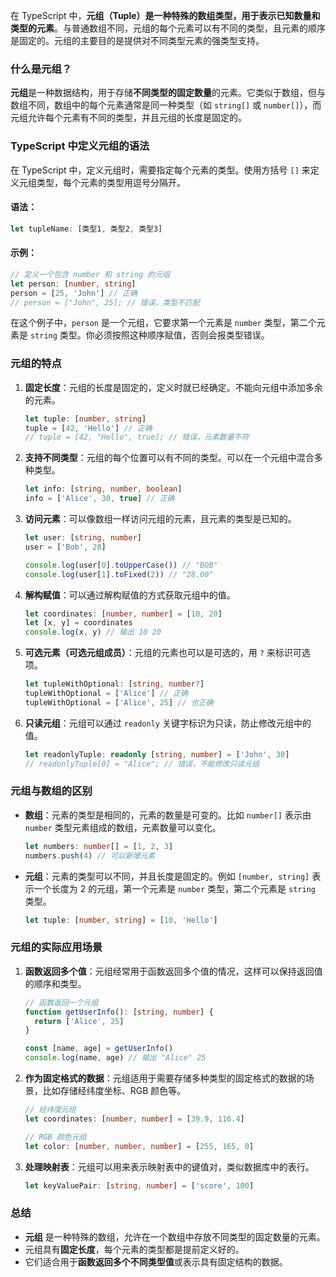 在 TypeScript 中，**元组（Tuple）**是一种特殊的数组类型，用于表示**已知数量和类型的元素**。与普通数组不同，元组的每个元素可以有不同的类型，且元素的顺序是固定的。元组的主要目的是提供对不同类型元素的强类型支持。

### 什么是元组？

**元组**是一种数据结构，用于存储**不同类型的固定数量**的元素。它类似于数组，但与数组不同，数组中的每个元素通常是同一种类型（如 `string[]` 或 `number[]`），而元组允许每个元素有不同的类型，并且元组的长度是固定的。

### TypeScript 中定义元组的语法

在 TypeScript 中，定义元组时，需要指定每个元素的类型。使用方括号 `[]` 来定义元组类型，每个元素的类型用逗号分隔开。

#### 语法：

```typescript
let tupleName: [类型1, 类型2, 类型3]
```

#### 示例：

```typescript
// 定义一个包含 number 和 string 的元组
let person: [number, string]
person = [25, 'John'] // 正确
// person = ["John", 25]; // 错误，类型不匹配
```

在这个例子中，`person` 是一个元组，它要求第一个元素是 `number` 类型，第二个元素是 `string` 类型。你必须按照这种顺序赋值，否则会报类型错误。

### 元组的特点

1. **固定长度**：元组的长度是固定的，定义时就已经确定。不能向元组中添加多余的元素。

   ```typescript
   let tuple: [number, string]
   tuple = [42, 'Hello'] // 正确
   // tuple = [42, "Hello", true]; // 错误，元素数量不符
   ```

2. **支持不同类型**：元组的每个位置可以有不同的类型。可以在一个元组中混合多种类型。

   ```typescript
   let info: [string, number, boolean]
   info = ['Alice', 30, true] // 正确
   ```

3. **访问元素**：可以像数组一样访问元组的元素，且元素的类型是已知的。

   ```typescript
   let user: [string, number]
   user = ['Bob', 28]

   console.log(user[0].toUpperCase()) // "BOB"
   console.log(user[1].toFixed(2)) // "28.00"
   ```

4. **解构赋值**：可以通过解构赋值的方式获取元组中的值。

   ```typescript
   let coordinates: [number, number] = [10, 20]
   let [x, y] = coordinates
   console.log(x, y) // 输出 10 20
   ```

5. **可选元素（可选元组成员）**：元组的元素也可以是可选的，用 `?` 来标识可选项。

   ```typescript
   let tupleWithOptional: [string, number?]
   tupleWithOptional = ['Alice'] // 正确
   tupleWithOptional = ['Alice', 25] // 也正确
   ```

6. **只读元组**：元组可以通过 `readonly` 关键字标识为只读，防止修改元组中的值。

   ```typescript
   let readonlyTuple: readonly [string, number] = ['John', 30]
   // readonlyTuple[0] = "Alice"; // 错误，不能修改只读元组
   ```

### 元组与数组的区别

- **数组**：元素的类型是相同的，元素的数量是可变的。比如 `number[]` 表示由 `number` 类型元素组成的数组，元素数量可以变化。

  ```typescript
  let numbers: number[] = [1, 2, 3]
  numbers.push(4) // 可以新增元素
  ```

- **元组**：元素的类型可以不同，并且长度是固定的。例如 `[number, string]` 表示一个长度为 2 的元组，第一个元素是 `number` 类型，第二个元素是 `string` 类型。

  ```typescript
  let tuple: [number, string] = [10, 'Hello']
  ```

### 元组的实际应用场景

1. **函数返回多个值**：元组经常用于函数返回多个值的情况，这样可以保持返回值的顺序和类型。

   ```typescript
   // 函数返回一个元组
   function getUserInfo(): [string, number] {
     return ['Alice', 25]
   }

   const [name, age] = getUserInfo()
   console.log(name, age) // 输出 "Alice" 25
   ```

2. **作为固定格式的数据**：元组适用于需要存储多种类型的固定格式的数据的场景，比如存储经纬度坐标、RGB 颜色等。

   ```typescript
   // 经纬度元组
   let coordinates: [number, number] = [39.9, 116.4]

   // RGB 颜色元组
   let color: [number, number, number] = [255, 165, 0]
   ```

3. **处理映射表**：元组可以用来表示映射表中的键值对，类似数据库中的表行。

   ```typescript
   let keyValuePair: [string, number] = ['score', 100]
   ```

### 总结

- **元组** 是一种特殊的数组，允许在一个数组中存放不同类型的固定数量的元素。
- 元组具有**固定长度**，每个元素的类型都是提前定义好的。
- 它们适合用于**函数返回多个不同类型值**或表示具有固定结构的数据。

